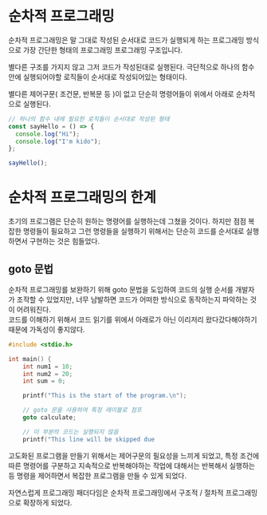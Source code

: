 # 순차적 프로그래밍

순차적 프로그래밍은 말 그대로 작성된 순서대로 코드가 실행되게 하는 프로그래밍 방식으로 가장 간단한 형태의 프로그래밍 프로그래밍 구조입니다.

별다른 구조를 가지지 않고 그저 코드가 작성된대로 실행된다. 극단적으로 하나의 함수안에 실행되어야할 로직들이 순서대로 작성되어있는 형태이다.

별다른 제어구문( 조건문, 반복문 등 )이 없고 단순히 명령어들이 위에서 아래로 순차적으로 실행된다.

```js
// 하나의 함수 내에 필요한 로직들이 순서대로 작성된 형태
const sayHello = () => {
  console.log("Hi");
  console.log("I'm kido");
};

sayHello();
```

# 순차적 프로그래밍의 한계

초기의 프로그램은 단순히 원하는 명령어를 실행하는데 그쳤을 것이다. 하지만 점점 복잡한 명령들이 필요하고 그런 명령들을 실행하기 위해서는 단순히 코드를 순서대로 실행하면서 구현하는 것은 힘들었다.

## goto 문법

순차적 프로그래밍를 보완하기 위해 goto 문법을 도입하여 코드의 실행 순서를 개발자가 조작할 수 있었지만, 너무 남발하면 코드가 어떠한 방식으로 동작하는지 파악하는 것이 어려워진다.  
코드를 이해하기 위해서 코드 읽기를 위에서 아래로가 아닌 이리저리 왔다갔다해야하기 때문에 가독성이 좋지않다.

```c
#include <stdio.h>

int main() {
    int num1 = 10;
    int num2 = 20;
    int sum = 0;

    printf("This is the start of the program.\n");

    // goto 문을 사용하여 특정 레이블로 점프
    goto calculate;

    // 이 부분의 코드는 실행되지 않음
    printf("This line will be skipped due
```

고도화된 프로그램을 만들기 위해서는 제어구문의 필요성을 느끼게 되었고, 특정 조건에 따른 명령어를 구분하고 지속적으로 반복해야하는 작업에 대해서는 반복해서 실행하는 등 명령을 제어하면서 복잡한 프로그램을 만들 수 있게 되었다.

자연스럽게 프로그래밍 패더다임은 순차적 프로그래밍에서 구조적 / 절차적 프로그래밍으로 확장하게 되었다.
